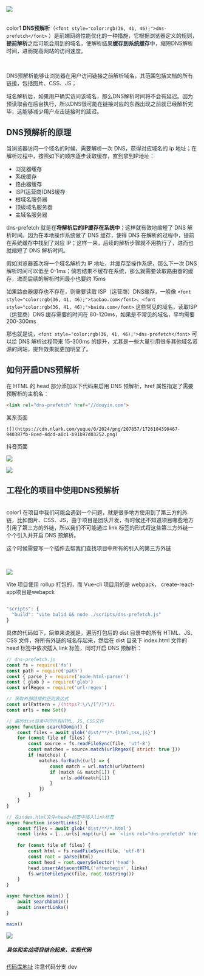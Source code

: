 ![](https://cdn.nlark.com/yuque/0/2024/png/207857/1726104532446-abf30120-90a2-43d1-a21a-3663bab9460e.png)

<br/>color1
**<font style="color:rgb(36, 41, 46);">DNS预解析</font>**<font style="color:rgb(36, 41, 46);">（</font>`<font style="color:rgb(36, 41, 46);">dns-prefetch</font>`<font style="color:rgb(36, 41, 46);"> ）是前端网络性能优化的一种措施，它根据浏览器定义的规则，</font>**<font style="color:rgb(36, 41, 46);">提前解析</font>**<font style="color:rgb(36, 41, 46);">之后可能会用到的域名，使解析结果</font>**<font style="color:rgb(36, 41, 46);">缓存到系统缓存</font>**<font style="color:rgb(36, 41, 46);">中，缩短DNS解析时间，进而提高网站的访问速度。</font>

<br/>

<font style="color:rgb(36, 41, 46);">DNS预解析能够让浏览器在用户访问链接之前解析域名，其范围包括文档的所有链接，包括图片、CSS、JS；</font>

<font style="color:rgb(36, 41, 46);"></font>

<font style="color:rgb(36, 41, 46);">域名解析后，如果用户确实访问该域名，那么DNS解析时间将不会有延迟。因为预读取会在后台执行，所以DNS很可能在链接对应的东西出现之前就已经解析完毕，这能够减少用户点击链接时的延迟。</font>

<font style="color:rgb(36, 41, 46);"></font>

## <font style="color:rgb(36, 41, 46);">DNS预解析的原理</font>
<font style="color:rgb(36, 41, 46);">当浏览器访问一个域名的时候，需要解析一次 DNS，获得对应域名的 ip 地址；在解析过程中，按照如下的顺序逐步读取缓存，直到拿到IP地址：</font>

+ <font style="color:rgb(36, 41, 46);">浏览器缓存</font>
+ <font style="color:rgb(36, 41, 46);">系统缓存</font>
+ <font style="color:rgb(36, 41, 46);">路由器缓存</font>
+ <font style="color:rgb(36, 41, 46);">ISP(运营商)DNS缓存</font>
+ <font style="color:rgb(36, 41, 46);">根域名服务器</font>
+ <font style="color:rgb(36, 41, 46);">顶级域名服务器</font>
+ <font style="color:rgb(36, 41, 46);">主域名服务器</font>

<font style="color:rgb(36, 41, 46);">dns-prefetch 就是在</font>**将解析后的IP缓存在系统中**<font style="color:rgb(36, 41, 46);">；这样就有效地缩短了 DNS 解析时间。因为在本地操作系统做了 DNS 缓存，使得 DNS 在解析的过程中，提前在系统缓存中找到了对应 IP；这样一来，后续的解析步骤就不用执行了，进而也就缩短了 DNS 解析时间。</font>

<font style="color:rgb(36, 41, 46);">假如浏览器首次将一个域名解析为 IP 地址，并缓存至操作系统，那么下一次 DNS 解析时间可以低至 0-1ms；倘若结果不缓存在系统，那么就需要读取路由器的缓存，进而后续的解析时间最小也要约 15ms</font>

<font style="color:rgb(36, 41, 46);">如果路由器缓存也不存在，则需要读取 ISP（运营商）DNS缓存，一般像 </font>`<font style="color:rgb(36, 41, 46);">taobao.com</font>`<font style="color:rgb(36, 41, 46);">、</font>`<font style="color:rgb(36, 41, 46);">baidu.com</font>`<font style="color:rgb(36, 41, 46);"> 这些常见的域名，读取ISP（运营商）DNS 缓存需要的时间在 80-120ms，如果是不常见的域名，平均需要 200-300ms</font>

<font style="color:rgb(36, 41, 46);">那也就是说，</font>`<font style="color:rgb(36, 41, 46);">dns-prefetch</font>`<font style="color:rgb(36, 41, 46);"> 可以给 DNS 解析过程带来 15-300ms 的提升，尤其是一些大量引用很多其他域名资源的网站，提升效果就更加明显了。</font>

<font style="color:rgb(36, 41, 46);"></font>

<font style="color:rgb(36, 41, 46);"> </font>

<font style="color:rgb(36, 41, 46);"> </font>

<font style="color:rgb(36, 41, 46);"></font>

## <font style="color:rgb(36, 41, 46);">如何开启DNS预解析</font>
<font style="color:rgb(36, 41, 46);">在 HTML 的 head 部分添加以下代码来启用 DNS 预解析，href 属性指定了需要预解析的主机名：</font>

```html
<link rel="dns-prefetch" href="//douyin.com">
```

某东页面  

    ![](https://cdn.nlark.com/yuque/0/2024/png/207857/1726104390467-940387fb-8ced-4dcd-a0c1-b91b97d03252.png)

抖音页面

![](https://cdn.nlark.com/yuque/0/2024/png/207857/1726104507777-66d7a23f-4524-4e8c-a656-d4afa2e5ea9d.png)





![](https://cdn.nlark.com/yuque/0/2024/png/207857/1726104590538-6f369f0a-bda5-4c30-839b-c0459680dcbe.png)

## <font style="color:rgb(36, 41, 46);">工程化的项目中使用DNS预解析</font>
<br/>color1
<font style="color:rgb(36, 41, 46);">在项目中我们可能会遇到一个问题，就是很多地方使用到了第三方的外链，比如图片、CSS、JS，由于项目是团队开发，有时候还不知道项目哪些地方引用了第三方的外链，所以我们不可能通过 link 标签的形式将这些第三方外链一个个引入并开启 DNS 预解析。</font>

<font style="color:rgb(36, 41, 46);">这个时候需要写一个插件去帮我们查找项目中所有的引入的第三方外链</font>

<br/>

<font style="color:rgb(36, 41, 46);"></font>

![](https://cdn.nlark.com/yuque/0/2024/png/207857/1726105667232-a167f6b8-e6a6-4704-90a1-d109a4aa9eee.png)

<font style="color:rgb(36, 41, 46);"></font>

<font style="color:rgb(36, 41, 46);">Vite 项目使用 rollup 打包的，而 Vue-cli 项目用的是 webpack， create-react-app项目是webapck</font>

```javascript

"scripts": {
  "build": "vite bulid && node ./scripts/dns-prefetch.js"
}

```

<font style="color:rgb(36, 41, 46);">具体的代码如下，简单来说就是，遍历打包后的 dist 目录中的所有 HTML、JS、CSS 文件，将所有外链的域名存起来，然后在 dist 目录下 index.html 文件的 head 标签中依次插入 link 标签，同时开启 DNS 预解析：</font>

```javascript
// dns-prefetch.js
const fs = require('fs')
const path = require('path')
const { parse } = require('node-html-parser')
const { glob } = require('glob')
const urlRegex = require('url-regex')

// 获取外部链接的正则表达式
const urlPattern = /(https?:\/\/[^/]*)/i
const urls = new Set()

// 遍历dist目录中的所有HTML、JS、CSS文件
async function searchDomin() {
    const files = await glob('dist/**/*.{html,css,js}')
    for (const file of files) {
        const source = fs.readFileSync(file, 'utf-8')
        const matches = source.match(urlRegex({ strict: true }))
        if (matches) {
            matches.forEach((url) => {
                const match = url.match(urlPattern)
                if (match && match[1]) {
                    urls.add(match[1])
                }
            })
        }
    }
}

// 在index.html文件<head>标签中插入link标签
async function insertLinks() {
    const files = await glob('dist/**/*.html')
    const links = [...urls].map((url) => `<link rel="dns-prefetch" href="${url}" />`).join('\n')
    
    for (const file of files) {
        const html = fs.readFileSync(file, 'utf-8')
        const root = parse(html)
        const head = root.querySelector('head')
        head.insertAdjacentHTML('afterbegin', links)
        fs.writeFileSync(file, root.toString())
    }
}

async function main() {
    await searchDomin()
    await insertLinks()
}

main()

```

![](https://cdn.nlark.com/yuque/0/2024/png/207857/1726105785161-569fbe25-44e8-410d-a963-cc8ff2eba2f8.png)

##### 具体和实战项目结合起来，实现代码
[代码库地址](about:blank)  注意代码分支 dev

